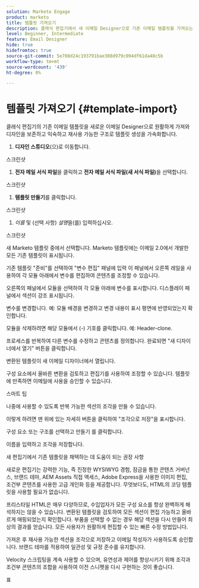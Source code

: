 ```yaml
---
solution: Marketo Engage
product: marketo
title: 템플릿 가져오기
description: 클래식 편집기에서 새 이메일 Designer으로 기존 이메일 템플릿을 가져오는 방법을 알아봅니다.
level: Beginner, Intermediate
feature: Email Designer
hide: true
hidefromtoc: true
source-git-commit: 5e708d24c193791bae308d979c094df61da48c5b
workflow-type: tm+mt
source-wordcount: '439'
ht-degree: 0%

---
```


# 템플릿 가져오기 {#template-import}

클래식 편집기의 기존 이메일 템플릿을 새로운 이메일 Designer으로 원활하게 가져와 디자인을 보존하고 익숙하고 재사용 가능한 구조로 템플릿 생성을 가속화합니다.

1. **디자인 스튜디오**(으)로 이동합니다.

스크린샷

1. **전자 메일 서식 파일**&#x200B;을 클릭하고 **전자 메일 서식 파일(새 서식 파일)**&#x200B;을 선택합니다.

스크린샷

1. **템플릿 만들기**&#x200B;를 클릭합니다.

스크린샷

1. _이름_ 및 (선택 사항) _설명_&#x200B;을(를) 입력하십시오.

스크린샷

새 Marketo 템플릿 중에서 선택합니다. Marketo 템플릿에는 이메일 2.0에서 개발한 모든 기존 템플릿이 표시됩니다.



기존 템플릿 &quot;준비&quot;를 선택하여 &quot;변수 편집&quot; 패널에 입력
이 패널에서 오른쪽 레일을 사용하여 각 모듈 아래에서 변수를 편집하여 콘텐츠를 조정할 수 있습니다.



오른쪽의 패널에서 모듈을 선택하여 각 모듈 아래에 변수를 표시합니다.  디스플레이 패널에서 섹션이 강조 표시됩니다.



변수를 변경합니다. 예: 모듈 배경을 변경하고 변경 내용이 표시 평면에 반영되었는지 확인합니다.



모듈을 삭제하려면 해당 모듈에서 (-) 기호를 클릭합니다. 예: Header-clone.



프로세스를 반복하여 다른 변수를 수정하고 콘텐츠를 정의합니다. 완료되면 &quot;새 디자이너에서 열기&quot; 버튼을 클릭합니다.



변환된 템플릿이 새 이메일 디자이너에서 열립니다.



구성 요소에서 올바른 변환을 검토하고 편집기를 사용하여 조정할 수 있습니다. 템플릿에 만족하면 이메일에 사용을 승인할 수 있습니다.

스마트 팁

나중에 사용할 수 있도록 반복 가능한 섹션의 조각을 만들 수 있습니다.

이렇게 하려면 맨 위에 있는 자세히 버튼을 클릭하여 &quot;조각으로 저장&quot;을 표시합니다.

구성 요소 또는 구조를 선택하고 만들기 를 클릭합니다.



이름을 입력하고 조각을 저장합니다.



새 편집기에서 기존 템플릿을 채택하는 데 도움이 되는 권장 사항



새로운 편집기는 강력한 기능, 즉 진정한 WYSIWYG 경험, 잠금을 통한 콘텐츠 거버넌스, 브랜드 테마, AEM Assets 직접 액세스, Adobe Express을 사용한 이미지 편집, 조건부 콘텐츠를 사용한 고급 개인화 등을 제공합니다. 무엇보다도, HTML의 코딩 템플릿을 사용할 필요가 없습니다.

프리스타일 HTML은 매우 다양하므로, 수입업자가 모든 구성 요소를 항상 완벽하게 해석하지는 않을 수 있습니다. 변환된 템플릿을 검토하여 모든 섹션이 편집 가능하고 올바르게 매핑되었는지 확인합니다. 부품을 선택할 수 없는 경우 해당 섹션을 다시 만들어 최상의 결과를 얻습니다. 모든 사용자가 원활하게 편집할 수 있는 빠른 수정 방법입니다.

가져온 후 재사용 가능한 섹션을 조각으로 저장하고 이메일 작성자가 사용하도록 승인합니다. 브랜드 테마를 적용하여 일관성 및 규정 준수를 유지합니다.

Velocity 스크립팅을 계속 사용할 수 있으며, 유연성과 제어를 향상시키기 위해 조각과 조건부 콘텐츠의 조합을 사용하여 이전 스니펫을 다시 구현하는 것이 좋습니다.

표
